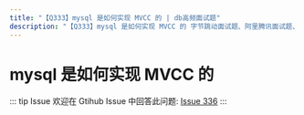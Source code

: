 ```yaml
---
title: "【Q333】mysql 是如何实现 MVCC 的 | db高频面试题"
description: "【Q333】mysql 是如何实现 MVCC 的 字节跳动面试题、阿里腾讯面试题、美团小米面试题。"
---
```


# mysql 是如何实现 MVCC 的

::: tip Issue
欢迎在 Gtihub Issue 中回答此问题: [Issue 336](https://github.com/shfshanyue/Daily-Question/issues/336)
:::
